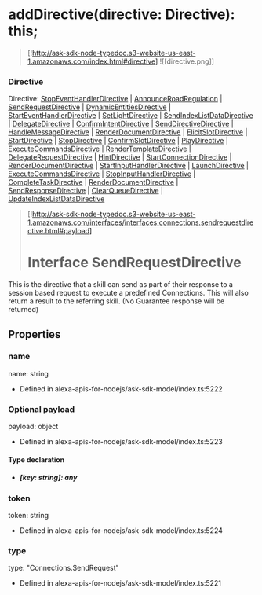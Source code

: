 
# addDirective(directive: Directive): this;


> [!http://ask-sdk-node-typedoc.s3-website-us-east-1.amazonaws.com/index.html#directive]
> ![[directive.png]]

### Directive

Directive: [StopEventHandlerDirective](http://ask-sdk-node-typedoc.s3-website-us-east-1.amazonaws.com/interfaces/interfaces.custominterfacecontroller.stopeventhandlerdirective.html) | [AnnounceRoadRegulation](http://ask-sdk-node-typedoc.s3-website-us-east-1.amazonaws.com/interfaces/interfaces.navigation.assistance.announceroadregulation.html) | [SendRequestDirective](http://ask-sdk-node-typedoc.s3-website-us-east-1.amazonaws.com/interfaces/interfaces.connections.sendrequestdirective.html) | [DynamicEntitiesDirective](http://ask-sdk-node-typedoc.s3-website-us-east-1.amazonaws.com/interfaces/dialog.dynamicentitiesdirective.html) | [StartEventHandlerDirective](http://ask-sdk-node-typedoc.s3-website-us-east-1.amazonaws.com/interfaces/interfaces.custominterfacecontroller.starteventhandlerdirective.html) | [SetLightDirective](http://ask-sdk-node-typedoc.s3-website-us-east-1.amazonaws.com/interfaces/interfaces.gadgetcontroller.setlightdirective.html) | [SendIndexListDataDirective](http://ask-sdk-node-typedoc.s3-website-us-east-1.amazonaws.com/interfaces/interfaces.alexa.presentation.apl.sendindexlistdatadirective.html) | [DelegateDirective](http://ask-sdk-node-typedoc.s3-website-us-east-1.amazonaws.com/interfaces/dialog.delegatedirective.html) | [ConfirmIntentDirective](http://ask-sdk-node-typedoc.s3-website-us-east-1.amazonaws.com/interfaces/dialog.confirmintentdirective.html) | [SendDirectiveDirective](http://ask-sdk-node-typedoc.s3-website-us-east-1.amazonaws.com/interfaces/interfaces.custominterfacecontroller.senddirectivedirective.html) | [HandleMessageDirective](http://ask-sdk-node-typedoc.s3-website-us-east-1.amazonaws.com/interfaces/interfaces.alexa.presentation.html.handlemessagedirective.html) | [RenderDocumentDirective](http://ask-sdk-node-typedoc.s3-website-us-east-1.amazonaws.com/interfaces/interfaces.alexa.presentation.apla.renderdocumentdirective.html) | [ElicitSlotDirective](http://ask-sdk-node-typedoc.s3-website-us-east-1.amazonaws.com/interfaces/dialog.elicitslotdirective.html) | [StartDirective](http://ask-sdk-node-typedoc.s3-website-us-east-1.amazonaws.com/interfaces/interfaces.alexa.presentation.html.startdirective.html) | [StopDirective](http://ask-sdk-node-typedoc.s3-website-us-east-1.amazonaws.com/interfaces/interfaces.audioplayer.stopdirective.html) | [ConfirmSlotDirective](http://ask-sdk-node-typedoc.s3-website-us-east-1.amazonaws.com/interfaces/dialog.confirmslotdirective.html) | [PlayDirective](http://ask-sdk-node-typedoc.s3-website-us-east-1.amazonaws.com/interfaces/interfaces.audioplayer.playdirective.html) | [ExecuteCommandsDirective](http://ask-sdk-node-typedoc.s3-website-us-east-1.amazonaws.com/interfaces/interfaces.alexa.presentation.apl.executecommandsdirective.html) | [RenderTemplateDirective](http://ask-sdk-node-typedoc.s3-website-us-east-1.amazonaws.com/interfaces/interfaces.display.rendertemplatedirective.html) | [DelegateRequestDirective](http://ask-sdk-node-typedoc.s3-website-us-east-1.amazonaws.com/interfaces/dialog.delegaterequestdirective.html) | [HintDirective](http://ask-sdk-node-typedoc.s3-website-us-east-1.amazonaws.com/interfaces/interfaces.display.hintdirective.html) | [StartConnectionDirective](http://ask-sdk-node-typedoc.s3-website-us-east-1.amazonaws.com/interfaces/interfaces.connections.v1.startconnectiondirective.html) | [RenderDocumentDirective](http://ask-sdk-node-typedoc.s3-website-us-east-1.amazonaws.com/interfaces/interfaces.alexa.presentation.aplt.renderdocumentdirective.html) | [StartInputHandlerDirective](http://ask-sdk-node-typedoc.s3-website-us-east-1.amazonaws.com/interfaces/interfaces.gameengine.startinputhandlerdirective.html) | [LaunchDirective](http://ask-sdk-node-typedoc.s3-website-us-east-1.amazonaws.com/interfaces/interfaces.videoapp.launchdirective.html) | [ExecuteCommandsDirective](http://ask-sdk-node-typedoc.s3-website-us-east-1.amazonaws.com/interfaces/interfaces.alexa.presentation.aplt.executecommandsdirective.html) | [StopInputHandlerDirective](http://ask-sdk-node-typedoc.s3-website-us-east-1.amazonaws.com/interfaces/interfaces.gameengine.stopinputhandlerdirective.html) | [CompleteTaskDirective](http://ask-sdk-node-typedoc.s3-website-us-east-1.amazonaws.com/interfaces/interfaces.tasks.completetaskdirective.html) | [RenderDocumentDirective](http://ask-sdk-node-typedoc.s3-website-us-east-1.amazonaws.com/interfaces/interfaces.alexa.presentation.apl.renderdocumentdirective.html) | [SendResponseDirective](http://ask-sdk-node-typedoc.s3-website-us-east-1.amazonaws.com/interfaces/interfaces.connections.sendresponsedirective.html) | [ClearQueueDirective](http://ask-sdk-node-typedoc.s3-website-us-east-1.amazonaws.com/interfaces/interfaces.audioplayer.clearqueuedirective.html) | [UpdateIndexListDataDirective](http://ask-sdk-node-typedoc.s3-website-us-east-1.amazonaws.com/interfaces/interfaces.alexa.presentation.apl.updateindexlistdatadirective.html)


> [!http://ask-sdk-node-typedoc.s3-website-us-east-1.amazonaws.com/interfaces/interfaces.connections.sendrequestdirective.html#payload]
> # Interface SendRequestDirective

This is the directive that a skill can send as part of their response to a session based request to execute a predefined Connections. This will also return a result to the referring skill. (No Guarantee response will be returned)

## Properties

### name

name: string

- Defined in alexa-apis-for-nodejs/ask-sdk-model/index.ts:5222

### Optional payload

payload: object

- Defined in alexa-apis-for-nodejs/ask-sdk-model/index.ts:5223

#### Type declaration

- ##### [key: string]: any
    

### token

token: string

- Defined in alexa-apis-for-nodejs/ask-sdk-model/index.ts:5224

### type

type: "Connections.SendRequest"

- Defined in alexa-apis-for-nodejs/ask-sdk-model/index.ts:5221